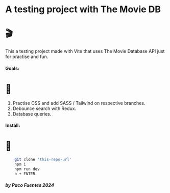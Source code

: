 # A testing project with The Movie DB
# 🎬

This a testing project made with Vite that uses The Movie Database API just for practise and fun. 


#### Goals:

# 🤺

1. Practise CSS and add SASS / Tailwind on respective branches.
2. Debounce search with Redux.
3. Database queries.


#### Install:

# 👾

```bash
    git clone 'this-repo-url'
    npm i
    npm run dev
    o + ENTER
```


##### by  Paco Fuentes 2024